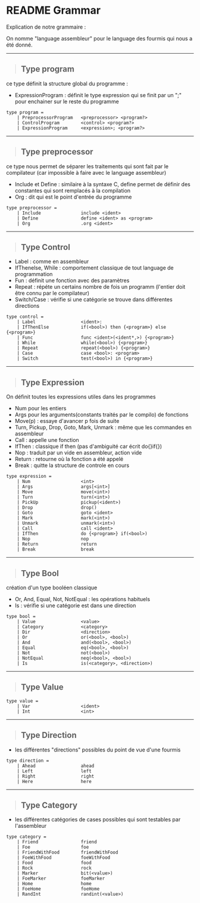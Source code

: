 # README Grammar

Explication de notre grammaire :

On nomme "language assembleur" pour le language des fourmis qui nous a été donné. 

---

> ## **Type program** 
ce type définit la structure global du programme :
- ExpressionProgram : définit le type expression qui se finit par un ";" pour enchainer sur le reste du programme

```
type program =
	| PreprocessorProgram	<preprocessor> <program?>
	| ControlProgram		<control> <program?>
	| ExpressionProgram		<expression>; <program?>
```

---

> ## **Type preprocessor**
ce type nous permet de séparer les traitements qui sont fait par le compilateur (car impossible à faire avec le language assembleur)
- Include et Define : similaire à la syntaxe C, define permet de définir des constantes qui sont remplacés à la compilation
- Org : dit qui est le point d'entrée du programme

```
type preprocessor =
	| Include				include <ident>
	| Define				define <ident> as <program>
	| Org					.org <ident>
```

---

> ## **Type Control**
- Label : comme en assembleur
- IfThenelse, While : comportement classique de tout language de programmation
- Fun : définit une fonction avec des paramètres
- Repeat : répéte un certains nombre de fois un programm (l'entier doit être connu par le compilateur)
- Switch/Case : vérifie si une catégorie se trouve dans différentes directions
```
type control =
	| Label					<ident>:
	| IfThenElse			if(<bool>) then {<program>} else {<program>}
	| Func					func <ident>(<ident*,>) {<program>}
	| While					while(<bool>) {<program>}
	| Repeat			    repeat(<bool>) {<program>}
	| Case				    case <bool>: <program>
	| Switch				test(<bool>) in {<program>}
```

---

> ## **Type Expression**
On définit toutes les expressions utiles dans les programmes
- Num pour les entiers 
- Args pour les arguments(constants traités par le compilo) de fonctions
- Move(p) : essaye d'avancer p fois de suite
- Turn, Pickup, Drop, Goto, Mark, Unmark : même que les commandes en assembleur
- Call : appelle une fonction
- IfThen : classique if then (pas d'ambiguité car écrit do{}if{})
- Nop : traduit par un vide en assembleur, action vide
- Return : retourne où la fonction a été appelé
- Break : quitte la structure de controle en cours 

```
type expression =
	| Num					<int>
	| Args					args[<int>]
	| Move					move(<int>)
	| Turn					turn(<int>)
	| PickUp				pickup(<ident>)
	| Drop					drop()
	| Goto					goto <ident>
	| Mark 					mark(<int>)
	| Unmark				unmark(<int>)
	| Call					call <ident>
	| IfThen				do {<program>} if(<bool>)
	| Nop					nop
	| Return			    return
	| Break				    break
```

---

> ## **Type Bool**
création d'un type booléen classique
- Or, And, Equal, Not, NotEqual : les opérations habituels
- Is : vérifie si une catégorie est dans une direction

```
type bool =
	| Value					<value>
	| Category			    <category>
	| Dir				    <direction>
	| Or					or(<bool>, <bool>)
	| And					and(<bool>, <bool>)
	| Equal 				eq(<bool>, <bool>)
	| Not					not(<bool>)
	| NotEqual				neq(<bool>, <bool>)
	| Is					is(<category>, <direction>)
```

---

> ## **Type Value**

```
type value =
	| Var					<ident>
	| Int					<int>
```

---

> ## **Type Direction**
- les différentes "directions" possibles du point de vue d'une fourmis

```
type direction =
	| Ahead					ahead
	| Left					left
	| Right					right
	| Here					here
```

---

> ## **Type Category**
- les différentes catégories de cases possibles qui sont testables par l'assembleur
```
type category =
	| Friend				friend
	| Foe					foe
	| FriendWithFood	    friendWithFood
	| FoeWithFood			foeWithFood
	| Food					food
	| Rock					rock
	| Marker				bit(<value>)
	| FoeMarker				foeMarker
	| Home					home
	| FoeHome				foeHome
	| RandInt				randint(<value>)
```